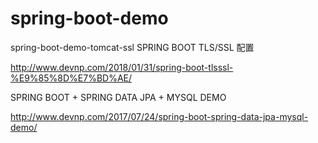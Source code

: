 # spring-boot-demo

spring-boot-demo-tomcat-ssl SPRING BOOT TLS/SSL 配置 

http://www.devnp.com/2018/01/31/spring-boot-tlsssl-%E9%85%8D%E7%BD%AE/

SPRING BOOT + SPRING DATA JPA + MYSQL DEMO

http://www.devnp.com/2017/07/24/spring-boot-spring-data-jpa-mysql-demo/